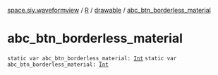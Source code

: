 [space.siy.waveformview](../../index.md) / [R](../index.md) / [drawable](index.md) / [abc_btn_borderless_material](./abc_btn_borderless_material.md)

# abc_btn_borderless_material

`static var abc_btn_borderless_material: `[`Int`](https://kotlinlang.org/api/latest/jvm/stdlib/kotlin/-int/index.html)
`static var abc_btn_borderless_material: `[`Int`](https://kotlinlang.org/api/latest/jvm/stdlib/kotlin/-int/index.html)